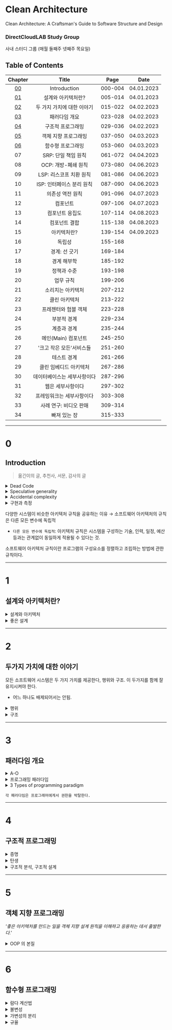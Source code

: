 # Clean Architecture
Clean Architecture: A Craftsman's Guide to Software Structure and Design

### DirectCloudLAB Study Group
사내 스터디 그룹 (매월 둘째주 넷째주 목요일)

## Table of Contents

| Chapter  |      Title       |  Page   |    Date    |
|:--------:|:----------------:|:-------:|:----------:|
| [00](#0) |   Introduction   |     000-004      | 04.01.2023 |
| [01](#1) |    설계와 아키텍처란?    | 005-014 | 04.01.2023 |
| [02](#2) | 두 가지 가치에 대한 이야기  | 015-022 | 04.02.2023 |
| [03](#3) |     패러다임 개요      | 023-028 | 04.02.2023 |
| [04](#4) |    구조적 프로그래밍     | 029-036 | 04.02.2023 |
| [05](#5) |   객체 지향 프로그래밍    | 037-050 | 04.03.2023 |
| [06](#6) |    함수형 프로그래밍     | 053-060 | 04.03.2023 |
|    07    |  SRP: 단일 책임 원칙   | 061-072 | 04.04.2023 |
|    08    |  OCP: 개방-폐쇄 원칙   | 073-080 | 04.06.2023 |
|    09    | LSP: 리스코프 치환 원칙  | 081-086 | 04.06.2023 |
|    10    | ISP: 인터페이스 분리 원칙 | 087-090 | 04.06.2023 |
|    11    |    의존성 역전 원칙     | 091-096 | 04.07.2023 |
|    12    |       컴포넌트       | 097-106 | 04.07.2023 |
|    13    |     컴포넌트 응집도     | 107-114 | 04.08.2023 |
|    14    |     컴포넌트 결합      | 115-138 | 04.08.2023 |
|    15    |      아키텍처란?      | 139-154 | 04.09.2023 |
|    16    |       독립성        | 155-168 ||
|    17    |     경계: 선 긋기     | 169-184 ||
|    18    |      경계 해부학      | 185-192 ||
|    19    |      정책과 수준      | 193-198 ||
|    20    |      업무 규칙       | 199-206 ||
|    21    |    소리치는 아키텍처     | 207-212 ||
|    22    |     클린 아키텍처      | 213-222 ||
|    23    |   프레젠터와 험블 객체    | 223-228 ||
|    24    |      부분적 경계      | 229-234 ||
|    25    |      계층과 경계      | 235-244 ||
|    26    |  메인(Main) 컴포넌트   | 245-250 ||
|    27    |  '크고 작은 모든'서비스들  | 251-260 ||
|    28    |      테스트 경계      | 261-266 ||
|    29    |   클린 임베디드 아키텍처   | 267-286 ||
|    30    |  데이터베이스는 세부사항이다  | 287-296 ||
|    31    |    웹은 세부사항이다     | 297-302 ||
|    32    |  프레밍워크는 세부사항이다   | 303-308 ||
|    33    |  사례 연구: 비디오 판매   | 309-314 ||
|    34    |     빠져 있는 장      | 315-333 ||
----
# 0
## Introduction
> 옮긴이의 글, 추천사, 서문, 감사의 글

<details><summary>Dead Code</summary>

> 실행되지 않는 코드 
> 
> Dead code refers to sections of a computer program that are no longer executed or accessed by other parts of the program.

#### Dead Code
- 프로그램의 크기 ↑
- 유지보수성 ↓
- 가독성 ↓

#### Types of dead code
- **주석 처리된 코드** 
  - 주석처리 된 코드로, 더 이상 사용되지 않거나 삭제되지 않아 불필요 하게 남아 있는 코드.
- **호출되지 않는 함수/메서드** 
  - 사용처 없이 방치되어 있는 함수/메서드.
- **조건문에서 실행되지 않는 코드** 
  - 조건문(`if/switch`)에서 조건이 항상 `false` 가 되어 실행되지 않는 코드.
- **접근 불가한 코드** 
  - 분기 명령문(`return, break`) 뒤에 위치해 있지만 앞선 잘못된 로직으로 인해 절대 실행될 수 없는 코드.
- **중복 코드** 
  - 여러번 반복하여 존재하는 동일한 코드.
- **폐기된 코드** 
  - 더 이상 사용되지 않는 코드.

#### Dead code in the real world  
Dead code 로 인해 문제가 발생한 실 사례는 MS사의 Windows98 OS가 있음.
- Windows98 은 기존의 Windows95와 유사한 구조를 지님.
- 수많은 코드가 재사용 됨.
  - 가져온 코드 중에서 사용되지 않는 불필요한 코드(`폐기된 코드`)가 존재. 
  - 하지만 이는 방치된 채로 남아 있었음.
- 불필요한 코드는 메모리와 디스크 공간 낭비를 초래.
  - 느려진 속도, 안정성 문제 발생.
    - 느려진 속도: 부팅, 응용 프로그램 etc.
    - 안정성: OS 충돌, 오동작 etc.
- 새 OS Windows ME 를 통해 문제 해결.
  - Refactoring 을 통한 Dead Code 제거. 

</details>

<details><summary>Speculative generality</summary>

> 추측성 일반화

추후에 사용할 것이 예상하여 불필요하게 확장성(`overy extensible`) 있게 만들어 둔 코드.
- 실제로 사용되지 않을 수 있음.
  - 초기에 사용 가능성을 염두에 두고 만들어 두었지만 사용되지 않음. 
- 유지 보수를 어렵게 만듬.

Unused configuration options, over-engineered abstractions, unused code paths, and unnecessary extensibility.

</details>

<details><summary>Accidental complexity</summary>

> 부수적인 복잡성

부수적인 복잡성은 '맨먼스 미신(The Mythical Man-Month)' 서적에서 등장하는 단어.

`"어떤 것이 복잡하다고 느껴지는 이유는 그것이 복잡하기 때문이 아니라, 우리가 그것을 이해하지 못하기 때문이다. 따라서 복잡성을 제거하는 방법은 어떻게든 이해할 수 있도록 만드는 것이다. 이해할 수 없는 것을 단순화하면, 부수적인 복잡성(accidental complexity)이 줄어든다.`

즉, 복잡성의 원인은 사람들이 어떤 것을 이해하기 어렵기 때문.
- 이를 해결하기 위해 → 복잡성 줄이기

#### 복잡도의 이유
- **적절하게 추상화 되지 않음**
- **충분한 문서화의 부재**
  - 부족한 설명과 충분하지 못한 설명으로 인해 복잡성 증가. 
- **복잡한 시스템 구조**
  - 전체적인 시스템 구조 파악이 어려워지면 이해하기 어려운 코드가 작성됨. 
- **불분명한 요구사항**
  - 요구사항이 명확치 않아 개발자들이 이해가 부족한 채로 작성한 코드는 복잡함을 초래. 
- **Legacy Code**
  - 주기적인 refactoring 또는 새 코드 작성이 야기됨.

</details>

<details><summary>구현과 측정</summary>

`"아키텍처는 구현과 측정을 통해 증명해야 하는 가설이다."`

*소프트웨어 아키텍처*는 시스템의 전반적인 설계와 구조를 결정하므로 시스템의 성능, 안정성, 확장성 등을 결정짓는 매우 중요한 역할을 한다.

#### 잘못 설계된 아키텍처
잘못 설계된 아키텍처는 시스템의 문제점과 결함을 발생시킨다.
- 시스템 성능 ↓  
- 유지보수의 어려움 ↑ 
- 개발비용 ↑

#### 구현과 측정
아키텍처가 올바르게 설계되었는지 알기 위해서는 구현과 측정을 해야 함.
- 시스템의 요구사항을 충족시키는지?
- 성능과 안정성이 적절한지?

**구현(Implementation):**
- 아키텍처 설계를 바탕으로, 소프트웨어 시스템의 실제 코드를 작성하는 과정. 
- 설계의 유효성과 적절성을 확인 가능. 

**측정(Measurement):** 
- 아키텍처 설계의 유효성을 검증하는 과정입니다. 
- 성능, 안정성, 확장성 등을 측정.
- 측정법:
  - 성능 측정:
    - 처리 속도, 응답 시간, 처리량 etc.
      - 측정 도구 예) `Apache Bench`, `JMeter` 
  - 코드 품질 검사
  - 테스트:
    - 기능 검증
    - type of tests: unit, integration, system, acceptance, regression, performance, and security.
    - 테스트 도구 예) `pytest`, `JUnit`, `Selenium`
  - 로그 분석
    - 시스템 동작을 이해
    - 문제 파악
    - 로그 분석 도구 예) `Datadog`, `Splunk`, `ELK Stack`, `Graylog`, `Loggly`.
  - 코드 복잡도 분석
    - 복잡도 분석 도구 예) `CodeClimate`, `SonarQube`

</details>

다양한 시스템이 비슷한 아키텍처 규칙을 공유하는 이유 → 소프트웨어 아키텍처의 규칙은 다른 모든 변수에 독립적
- `다른 모든 변수에 독립적`: 아키텍처 규칙은 시스템을 구성하는 기술, 인력, 일정, 예산 등과는 관계없이 동일하게 적용될 수 있다는 것.

소프트웨어 아키텍처 규칙이란 프로그램의 구성요소를 정렬하고 조립하는 방법에 관한 규칙이다.

----
# 1
## 설계와 아키텍처란?

<details><summary>설계와 아키텍처</summary>

> 둘 사이에는 아무런 차이가 없다.

설계(design):
- 저수준의 구조, 결정사항 등.

아키텍처(architecture):
- 저수준의 세부사항과 고수준의 무언가를 가리킬 때 흔히 사용.
  - 저수준(low-level): 
    - 메서드의 구현, 데이터 베이스 스키마 etc.
    - 구체적이고 구현적인 세부 사항.
  - 고수준(high-level):
    - 아키텍처, 구조, 비즈니스 로직 etc.
    - 저수준의 구성요소들을 조합하여 만들어지는 추상화된 개념.

저수준의 세부사항과 고수준의 구조는 모두 소프트웨어 전체 설계의 구성 요소.

</details>

<details><summary>좋은 설계</summary>

> 비용은 최소화, 생산성은 최대화.

좋은 설계는 비용을 절감시켜 준다. 
- 기능 만들기 또는 유지보수하는 데 투입되는 인력이 최소화 됨.
- 고객의 요구사항을 탑재한 기능을 만들어 내는 비용이 절감됨.

좋은 설계는 단순 명료함.

`빨리 가는 유일한 방법은 제대로 가는 것.`
- TDD 를 적용한 날이 그렇지 않은 날 보다 되려 작업속도가 향상.
- 속도만을 생각하여 빠르게 작성한 지저분한 코드는 생산성을 갈수록 저하 시킴.
  - 이전에 작성한 코드를 정리하는 일은 거의 발생 X
    - 다음 업무를 진행해야 하기에... 

</details>

----
# 2
## 두가지 가치에 대한 이야기 
모든 소프트웨어 시스템은 두 가지 가치를 제공한다, 행위와 구조. 이 두가지를 함께 잘 유지시켜야 한다.
- 어느 하나도 배제되어서는 안됨.

<details><summary>행위</summary>

> Behavior

**행위**: 시스템이 수행하는 작업이나 기능을 의미.

- 시스템이 어떤 input 을 받아서 그에 따라 어떤 output 을 생성하는지
- 그 과정에서 어떤 상호작용을 하는지를 나타낸다.

`아키텍처에서 행위는 구성 요소들 간의 상호작용과 함께 고려된다.`
- 구성요소(Component): 시스템을 구성하는 개별적인 module or block.
  - 구성요소는 실현 가능한 코드로 구현된다. 

</details>

<details><summary>구조</summary>

> Structure

구조는 변경하기 쉬워야 한다. Software 라는 단어가 내포한 의미처럼.

변경하기 쉬운 구조를 위해서는 Architecture 의 형태가 독립적이어야 한다.
- `아키텍처가 특정 현태를 다른 형태보다 선호하면하수록, 새로운 기능을 이 구조에 맞추는게 더 힘들어진다.`

수정의 용이성은 비용과 직접적인 연관성을 갖는다.
- **수정이 용이 O:** 비용 ↓  
- **수정이 용이 X:** 비용 ↑ 
  - 수정이 현실적으로 불가능한 시스템: 변경에 드는 비용 > 변경으로 인해 창출되는 수익 

</details>

----
# 3
## 패러다임 개요

<details><summary>A-O</summary>

> 최초의 컴파일러

그레이스 호퍼(Grace Hoper)가 발명
-  **A-O:** 1952년 그레이스 호퍼와 연구팀이 개발한 최초의 컴파일러
  - 사실상 A-O 컴파일러 자체는 Billous 와 Conrad 가 개발.
    - John McCarthy Billous: 
      - 미국의 컴퓨터 과학자
    - Corrado Bohm Conrad:
      - 이탈리아의 컴퓨터 과학자

`Compiler` 라는 용어 자체도 그레이스 호퍼가 처음으로 사용.

</details>

<details><summary>프로그래밍 패러다임</summary>

> Programming paradigm

- **programming paradigm**: 
  - 컴퓨터 프로그램을 설계하고 구현하는 방법론이나 철학을 의미.
  - 프로그래밍을 하는 방법
  - 언어와는 독립적

</details> 

<details><summary>3 Types of programming paradigm</summary>

1. **구조적 프로그래밍**(structural programming):
    - 에츠허르 비버 데이크스트라(Edsger Wybe Dijkstra)가 발견
    - 무분별한 goto 는 해롭다.
      - 이를 제어문(`if/then/else`, `do/while/until`)으로 대체
      - 관련 논문: [`Go To Statement Considered Harmful` (GOTO 문의 해로움)](http://www.u.arizona.edu/~rubinson/copyright_violations/Go_To_Considered_Harmful.html)
        - 관련된 문구: `"The go to statement as it stands is just too primitive; it is too much an invitation to make a mess of one's program."`
      - Goto 문
        - 코드의 제어 흐름을 제어하는 명령문.
        - 프로그래머가 원하는 위치로 코드를 점프시켜 실행하도록 도와줌.
        - 이는 가독성, 유지보수성, 디버깅을 어렵게 만듬.   
          프로그래밍의 실행 흐름이 복잡해지고 예측하기 어려워지기 때문. 또한, 로직이 불명확하게 됨.

`구조적 프로그래밍은 제어흐름의 직접적인 전환에 대해 규칙을 부과한다.`

2. **객체지향 프로그래밍**(object-oriented programming):
    - Ole-Johan Dahal 과 Kristen Nygarard 가 발견.
    - 함수 호출 스택 프레임(stack frame)을 힙(heap)으로 옮기는 것에 대한 아이디어
      - `함수 호출 스택 프레임을 힙으로 옮기면, 함수 호출이 반환된 이후에도 함수에서 선언된 지역 변수가 오랫동안 유지될 수 있음`
      - 기존: 함수 호출 스택 프레임은 함수 호출 시, 스택 메모리에 쌓임 → 함수 호출 후 스택에서 제거됨. → 지역 변수 사라짐. 
      - 변화: 함수 호출 스택 프레임을 힙 메모리에 할당 → 함수 호출후에도 지역 변수가 남아있음. (오랫동안 유지)
    - 이를 통해 객체(object)와 클래스(class)를 만들어 냄.(객체 프로그래밍에서 중요한 개념)
      - 상속, 캡슐화, 다형성 
    - 데이터와 함수를 하나의 개념으로 묶어 객체를 생성하여 프로그램을 구성하는 방식을 제안 

`객체 지향 프로그래밍은 제어흐름의 간접적인 전환에 대해 규칙을 부과한다.`

3. **함수형 프로그래밍**(functional programming):
    - 함수형 프로그래밍 패러다임은 람다 계산법(Lambda Calculus)을 기반으로 한다.
      - `Lambda Calculus`: 1930년대 Alonzo Church 수학자에 의해 개발됨.
        - 람다 계산법에서 불변성(Immutability)은 매우 중요한 개념.
        - 람다 계산법에서 함수는 입력값을 가지고 출력값을 계산. 이때, 함수의 입력값이나 내부 변수 등은 변경되지 않고 입력값을 받아 출력값을 계산한 뒤 반환.
          즉, 함수는 상태를 변경하지 않으며 입력값과 출력값만으로 동작.
      - 함수형 언어에는 할당문이 전형 없다. (변경할 수 있는 방법을 주기도 하지만 극히 제한적.) 
    - 함수형 프로그래밍 언어:
      - LISP
      - ML

`함수형 프로그래밍은 할당문에 대해 규칙을 부과한다.`

</details>

`각 패러다임은 프로그래머에게서 권한을 박탈한다.` 

----
# 4
## 구조적 프로그래밍

<details><summary>증명</summary>

> Goodbye goto statement

`데이크스트라`는 수학의 `증명`(Proof | 证明) 원리를 통해 프로그래밍의 문제를 해결하고자 했다. 그리고 goto 문이 증명 원리를 사용하는데 걸림돌임을 발견하였다.
- 데이크스트라: Edsger Wyber Dijkstra(05.11.1930-08.06.2002)는 네덜란드 로테르담(Rotterdam) 출신의 컴퓨터 과학자
  - 구조적 프로그래밍 방법론을 제안함. 

증명시 분할 정복(divide and conquer) 접근법을 사용해야하지만 goto 문은 `분할 정복 접근법 사용을 불가능`하게 한다. 
- 분할 정복 사용 불가: 모듈을 작은 단위로 쪼개 재귀적으로 분해할 수 없게 되기에.
  - 모듈: 프로그래밍에서 특정 기능을 수행하는 코드의 논리적 단위.

goto문은 실행 흐름을 제한 없이 자유자재로 이동시킨다. 이는 프로그램의 구조를 이해하기 어렵게 만드는 요인이며 유지보수도 어렵게 만든다.
재귀적인 분석을 위해서는 goto문을 사용하지 않도록 해야 한다. 그 대신, 제어문과 함수 호출등을 이용하여 프로그램의 실행흐름을 구성해야 한다.
- `goto` (X) → `if/then/else`, `do/while` (O)

</details>

<details><summary>탄생</summary>

> 구조적 프로그래밍의 탄생

1. 데이크스트라
    - 제어구조(Control structure)만을 사용한다면 증명 가능한 단위로까지 모듈을 재귀적으로 세분화 할 수 있다.
2. 뵘, 야코피니
    - 모든 프로그램은 순차(sequence), 분기(selection), 반복(iteration) 세가지 구조만으로 표현할 수 있다고 증명.

데이크스트라는 `모듈을 증명 가능케 하는 제어구조` == `모든 프로그램을 만들 수 있는 제어 구조의 최소 집합` 이라는 사실을 발견. 이는 구조적 프로그래밍을 탄생하게 만듬.

**최소 집합 minimum set 最小集合**  
제어구조의 최소 집합은 `순차`와 `조건문`
- 순차 (Sequential): 코드의 실행 방향이 위에서 아래로 순차적으로 한줄씩 실행된다.
- 조건문 (Conditional Statement): 특정 조건에 따라 특정 코드 블록이 실행된다. (`if-else`, `switch-case` etc)

</details>

<details><summary>구조적 분석, 구조적 설계</summary>

> Structural analysis & Structural design

**구조적 분석 structural analysis**  
시스템의 구조를 분해하고 모델링 하는 과정
- 소프트웨어 요구사항을 수집하고 분석.
- 시스템의 기능, 데이터 및 처리 방법을 문서화.
- Data Flow Diagram (DFD)

**구조적 설계 structural design**  
시스템의 구조를 설계하는 과정
- 구조적 분석 과정에서 얻은 정보를 토대로 설계.
- 시스템을 상위 수준에서부터 하위 수준으로 분해 → 모듈화 → 시스템 구조 설계
- 모듈간의 관계 파악

</details>

----
# 5
## 객체 지향 프로그래밍

*'좋은 아키텍처를 만드는 일을 객체 지향 설계 원칙을 이해하고 응용하는 데서 출발한다.'*

<details><summary>OOP 의 본질</summary>

> The Essence of Object-Oriented Programming

OOP 의 본질은 세 개의 항목중에서 어느것인가?

### 캡슐화
> Encapsulation

- 객체지향 언어가 아닌 절차지향 언어인 C 에서도 충분히 캡슐화 할 수 있음.
- 많은 객체지향 언어가 캡슐화를 거의 강제하지 않음.
  - 강제하지 않는 이유: 유연성, 개발 편의성, 호환성 등을 위해

### 상속
> Inheritance

- 변수와 함수를 하나의 유효 범위로 묶어 재정의 하는 것에 불과함.
- 객체지향 언어가 존재하지 않던 시기에도 충분히 가능했던 것.
  - 상속의 흉내 정도(데이터 구조 가면 씌우기), 편리하지는 않음. 

### 다형성
> Polymorphism

- C에서 포인터를 사용하여 다형성을 구현해 볼 수 있음. 하지만 위험성 높음.
- 플러그인 아키텍처(plugin architecture)
- 의존성 역전(dependency inversion)
  - 다형성은 의존성 역전을 가능하게 만들어 줌. 
    - `High-level modules → Low-level modules` 의 관계를 `High-level modules ← Low-level modules` 로
    - 이는 소스 코드 사이에 interface 를 추가함으로써 가능.
  - 절대적인 권한 부여: 소스 코드 의존성을 원하는 방향으로 설정 가능하도록 만들어 줌.
    - 제어흐름 방향을 따라야했던 한계로 부터 자유로워짐.

`OOP란 다형성을 이용하여 전체 시스템의 모든 소스 코드 의존성에 대한 절대적인 제어 권한을 획득할 수 있는 능력이다.`

</details>

---
# 6
## 함수형 프로그래밍

<details><summary> 람다 계산법 </summary>

> lambda calculus

람다 계산법은 함수형 프로그래밍의 핵심 개념.
- 알론조 처치(Alonzo Church)가 1930년대에 발명.
  - [알론조 처치(06.14.1903-08.11.1995)](https://plato.stanford.edu/entries/church/): 미국의 20세기 수학자.
- 람다 계산법은 함수를 `형식적으로 정의`하고 `함수를 조합`하는 표기법을 제공.
  - **형식적 정의**: 람다 표현식(lambda expression)의 형식으로 정의.
    - 람다 표현식의 구조: `λ<paremeters>.<function body>`
      - e.g. `λx y. x + y` 
  - **함수의 조합**: 람다 표현식을 이용하여 더 복잡한 함수를 구성.
    - 함수의 조합은 주로 두 가지 방법 [currying 과 higher-order functions](https://www.cs.cornell.edu/courses/cs312/2008sp/recitations/rec03.html) 방식으로 이루어짐.   
        - **커링(currying)**: 다수의 인자를 받는 대신, 함수를 하나의 인자만 받는 연속적인 호출로 변환 시키는 것.
        - **고차 함수(higher-order functions)**: 함수를 인자로 받아 다른 함수를 반환 or 함수를 인자로 받아 원하는 동작을 수행하는 함수를 반환시킴.
- `함수의 추상화`와 조합을 수학적으로 다룰 수 있도록 도와줌.
  - **함수의 추상화**: 함수형 프로그래밍에서 함수는 `일급 객체`(first-class citizen) 이기 때문에 함수를 추상화 할 수 있음.
    - 함수를 변수에 할당, 함수의 인자로 전달, 반환값으로 사용.
      - 변수에 할당 가능
        - 함수를 변수처럼 다루어 조합함으로써 높은 수준의 추상화 달성 가능.
      - 인자로 전달 가능
      - 반환값으로 사용 가능

</details>

<details><summary> 불변성 </summary>

> Immutability

`아키텍처를 고려할 때 불변성은 중요하다.`

불변성: 한 번 생성된 데이터는 그 값을 변경할 수 없다.
- 변수의 값을 변경하는 대신, 새로운 값을 생성하여 데이터를 다룸.
- 불변성은 함수형 프로그래밍에서 중요한 개념.

불변성은 실현 가능한가...?
- YES... 자원이 무한대라면
  - 무한한 저장 공간
  - 무한히 빠른 프로세서 속도
- 타협점은? 
  - 가변 컴포넌트와 불변 컴포넌트의 분리!

</details>

<details><summary>가변성의 분리</summary>

> Separation of Concerns

`아키텍트라면 동시성 문제에 지대한 관심을 가져야 한다.`

동시성 환경에서는 `가변성`보다 `불변성`이 선호된다.
- **가변성**
  - 변수, 데이터 값을 변경할 수 있음.
    - 가변 변수는 아래와 같은 문제를 초래.
      - 경합(race)
      - 교착(deadlock)
      - 동시 업데이트(concurrent update)
- **불변성**
  - 값의 예측 가능성과 안정성을 높여줌.

`애플리케이션을 제대로 구조화하려면 변수를 변경하려는 컴포넌트와 변경하지 않는 컴포넌트를 분리해야 한다는 것`
- 불변 컴포넌트에서 최대한 많은 처리를 담당하게 함. 반면, 가변 컴포넌트에서는 최대한 적은 처리가 이루어 지도록.

</details>

<details><summary> 규율 </summary>

각각의 패러다임은 규율을 부여한다. 이를 통해, 코드 작성하는 방식을 한정시킴.
- **구조적 프로그래밍** → 제어흐름의 직접적인 전환
  - goto 문 제거.
    - 선택 구조, 반복 구조 사용.
  - 흐름을 명확하게 함: 순차적인 제어 흐름.
- **객체 지향 프로그래밍** → 제어흐름의 간접적인 전환
  - 객체 단위로 구성. 메소드 호출을 통해 상호 작용 처리.
    - 코드의 재사용성, 확장성, 유지보수성 향상.
- **함수형 프로그래밍** → 변수 할당
  - 불변성 상태를 통해 코드의 예측 가능성, 테스트 용이성, 병렬 처리등을 향상.
    - 변수의 값이 변경되지 않음.
    - 함수의 호출이 늘 동일한 결과를 반환.

</details>
